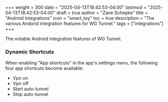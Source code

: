 +++
weight = 300
date = "2025-04-13T18:42:53-04:00"
lastmod = "2025-04-13T18:42:53-04:00"
draft = true
author = "Zane Schepke"
title = "Android Integrations"
icon = "smart_toy"
toc = true
description = "The various Andorid integration features for WG Tunnel."
tags = ["integrations"]
+++

The notable Android integration features of WG Tunnel.

### Dynamic Shortcuts

When enabling "App shortcuts" in the app's settings menu, the following four app shortcuts become
available:
- Vpn on
- Vpn off
- Start auto-tunnel
- Stop auto-tunnel

